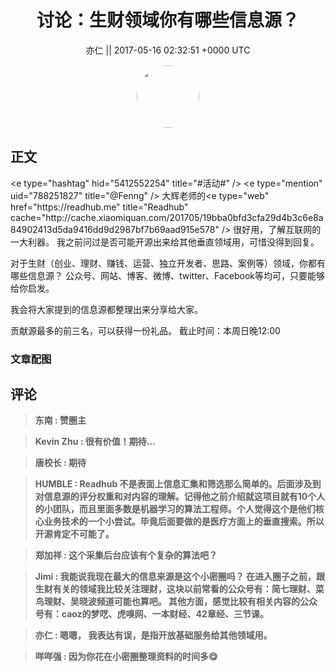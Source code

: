 <h1 align="center">讨论：生财领域你有哪些信息源？</h1>




<p align="center">
    <a>亦仁 || 2017-05-16 02:32:51 &#43;0000 UTC</a>
</p>

<div align="center">
    <img src="https://images.zsxq.com/Fn3NQqCN8nuGF86yZPXSbEsl0mb3?e=1590940799&amp;token=kIxbL07-8jAj8w1n4s9zv64FuZZNEATmlU_Vm6zD:pfbNc8W3hS0oYG_hyXXh_rHMHuc=" width="100" height="100" style="border:1px solid;border-radius:50%; color:#ffffff"/>
</div>




## 正文

<div>
&lt;e type=&#34;hashtag&#34; hid=&#34;5412552254&#34; title=&#34;#活动#&#34; /&gt;  
&lt;e type=&#34;mention&#34; uid=&#34;788251827&#34; title=&#34;@Fenng&#34; /&gt;  大辉老师的&lt;e type=&#34;web&#34; href=&#34;https://readhub.me&#34; title=&#34;Readhub&#34; cache=&#34;http://cache.xiaomiquan.com/201705/19bba0bfd3cfa29d4b3c6e8a84902413d5da9416dd9d2987bf7b69aad915e578&#34; /&gt; 很好用，了解互联网的一大利器。 我之前问过是否可能开源出来给其他垂直领域用，可惜没得到回复。 

对于生财（创业、理财、赚钱、运营、独立开发者、思路、案例等）领域，你都有哪些信息源？ 公众号、网站、博客、微博、twitter、Facebook等均可，只要能够给你启发。

我会将大家提到的信息源都整理出来分享给大家。

贡献源最多的前三名，可以获得一份礼品。 
截止时间：本周日晚12:00
</div>

### 文章配图

<div class="image" align="center">

</div>


## 评论

<div align="left">
<div>

<blockquote >
<span> <strong>东南 : 赞圈主 </strong></span>
</blockquote>

<blockquote >
<span> <strong>Kevin Zhu : 很有价值！期待… </strong></span>
</blockquote>

<blockquote >
<span> <strong>唐校长 : 期待 </strong></span>
</blockquote>

<blockquote >
<span> <strong>HUMBLE : Readhub 不是表面上信息汇集和筛选那么简单的。后面涉及到对信息源的评分权重和对内容的理解。记得他之前介绍就这项目就有10个人的小团队，而且里面多数是机器学习的算法工程师。个人觉得这个是他们核心业务技术的一个小尝试。毕竟后面要做的是医疗方面上的垂直搜索。所以开源肯定不可能了。 </strong></span>
</blockquote>

<blockquote >
<span> <strong>郑加祥 : 这个采集后台应该有个复杂的算法吧？ </strong></span>
</blockquote>

<blockquote >
<span> <strong>Jimi : 我能说我现在最大的信息来源是这个小密圈吗？
在进入圈子之前，跟生财有关的领域我比较关注理财，这块以前常看的公众号有：简七理财、菜鸟理财、吴晓波频道可能也算吧。
其他方面，感觉比较有相关内容的公众号有：caoz的梦呓、虎嗅网、一本财经、42章经、三节课。 </strong></span>
</blockquote>

<blockquote >
<span> <strong>亦仁 : 嗯嗯， 我表达有误，是指开放基础服务给其他领域用。 </strong></span>
</blockquote>

<blockquote >
<span> <strong>咩咩强 : 因为你花在小密圈整理资料的时间多😋 </strong></span>
</blockquote>

</div>
</div>